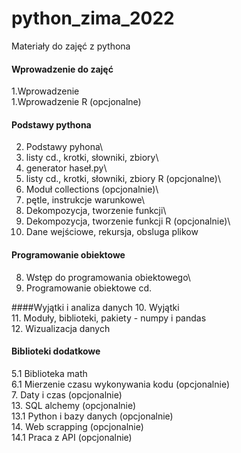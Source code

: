 # python_zima_2022
Materiały do zajęć z pythona

#### Wprowadzenie do zajęć
1.Wprowadzenie\
1.Wprowadzenie R (opcjonalne)

#### Podstawy pythona
2. Podstawy pyhona\
3. listy cd., krotki, słowniki, zbiory\
3. generator haseł.py\
3. listy cd., krotki, słowniki, zbiory R (opcjonalne)\
3. Moduł collections (opcjonalnie)\
4. pętle, instrukcje warunkowe\
5. Dekompozycja, tworzenie funkcji\
5. Dekompozycja, tworzenie funkcji R (opcjonalnie)\
6. Dane wejściowe, rekursja, obsluga plikow

#### Programowanie obiektowe
8. Wstęp do programowania obiektowego\
9. Programowanie obiektowe cd.

####Wyjątki i analiza danych
10. Wyjątki\
11. Moduły, biblioteki, pakiety - numpy i pandas\
12. Wizualizacja danych

#### Biblioteki dodatkowe
5.1 Biblioteka math\
6.1 Mierzenie czasu wykonywania kodu (opcjonalnie)\
7. Daty i czas (opcjonalnie)\
13. SQL alchemy (opcjonalnie)\
13.1 Python i bazy danych (opcjonalnie)\
14. Web scrapping (opcjonalnie)\
14.1 Praca z API (opcjonalnie)
